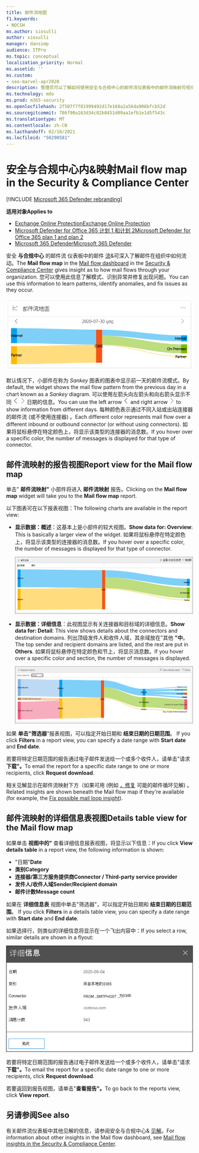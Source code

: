 ```yaml
---
title: 邮件流地图
f1.keywords:
- NOCSH
ms.author: siosulli
author: siosulli
manager: dansimp
audience: ITPro
ms.topic: conceptual
localization_priority: Normal
ms.assetid: ''
ms.custom:
- seo-marvel-apr2020
description: 管理员可以了解如何使用安全与合规中心的邮件流仪表板中的邮件流映射可视化和跟踪邮件通过连接器和不使用连接器从组织流动的情况。 &
ms.technology: mdo
ms.prod: m365-security
ms.openlocfilehash: 2f507f7f01999492d17e168a2a56da906bfcb52d
ms.sourcegitcommit: 786f90a163d34c02b8451d09aa1efb1e1d5f543c
ms.translationtype: MT
ms.contentlocale: zh-CN
ms.lasthandoff: 02/18/2021
ms.locfileid: "50290581"
---
```

# <a name="mail-flow-map-in-the-security--compliance-center"></a><span data-ttu-id="82855-103">安全与合规中心内&映射</span><span class="sxs-lookup"><span data-stu-id="82855-103">Mail flow map in the Security & Compliance Center</span></span>

[!INCLUDE [Microsoft 365 Defender rebranding](../includes/microsoft-defender-for-office.md)]

<span data-ttu-id="82855-104">**适用对象**</span><span class="sxs-lookup"><span data-stu-id="82855-104">**Applies to**</span></span>
- [<span data-ttu-id="82855-105">Exchange Online Protection</span><span class="sxs-lookup"><span data-stu-id="82855-105">Exchange Online Protection</span></span>](exchange-online-protection-overview.md)
- [<span data-ttu-id="82855-106">Microsoft Defender for Office 365 计划 1 和计划 2</span><span class="sxs-lookup"><span data-stu-id="82855-106">Microsoft Defender for Office 365 plan 1 and plan 2</span></span>](office-365-atp.md)
- [<span data-ttu-id="82855-107">Microsoft 365 Defender</span><span class="sxs-lookup"><span data-stu-id="82855-107">Microsoft 365 Defender</span></span>](../mtp/microsoft-threat-protection.md)

<span data-ttu-id="82855-108">安全 **与合规中心** 的邮件流 [](mail-flow-insights-v2.md)仪表板中的邮件 [流](https://protection.office.com)&可深入了解邮件在组织中如何流动。</span><span class="sxs-lookup"><span data-stu-id="82855-108">The **Mail flow map** in the [Mail flow dashboard](mail-flow-insights-v2.md) in the [Security & Compliance Center](https://protection.office.com) gives insight as to how mail flows through your organization.</span></span> <span data-ttu-id="82855-109">您可以使用此信息了解模式、识别异常并修复出现问题。</span><span class="sxs-lookup"><span data-stu-id="82855-109">You can use this information to learn patterns, identify anomalies, and fix issues as they occur.</span></span>

![安全与合规中心的邮件流仪表板中的"邮件流&小组件](../../media/mfi-mail-flow-map-widget.png)

<span data-ttu-id="82855-111">默认情况下，小部件在称为 *Sankey* 图表的图表中显示前一天的邮件流模式。</span><span class="sxs-lookup"><span data-stu-id="82855-111">By default, the widget shows the mail flow pattern from the previous day in a chart known as a *Sankey* diagram.</span></span> <span data-ttu-id="82855-112">可以使用左箭头向左箭头和向右箭头显示不同 ![ ](../../media/scc-left-arrow.png) ![ ](../../media/scc-right-arrow.png) 日期的信息。</span><span class="sxs-lookup"><span data-stu-id="82855-112">You can use the left arrow ![Left arrow](../../media/scc-left-arrow.png) and right arrow ![Right arrow](../../media/scc-right-arrow.png) to show information from different days.</span></span> <span data-ttu-id="82855-113">每种颜色表示通过不同入站或出站连接器的邮件流 (或不使用连接器) 。</span><span class="sxs-lookup"><span data-stu-id="82855-113">Each different color represents mail flow over a different inbound or outbound connector (or without using connectors).</span></span> <span data-ttu-id="82855-114">如果将鼠标悬停在特定颜色上，将显示该类型的连接器的消息数。</span><span class="sxs-lookup"><span data-stu-id="82855-114">If you hover over a specific color, the number of messages is displayed for that type of connector.</span></span>

## <a name="report-view-for-the-mail-flow-map"></a><span data-ttu-id="82855-115">邮件流映射的报告视图</span><span class="sxs-lookup"><span data-stu-id="82855-115">Report view for the Mail flow map</span></span>

<span data-ttu-id="82855-116">单击" **邮件流映射"** 小部件将进入 **邮件流映射** 报告。</span><span class="sxs-lookup"><span data-stu-id="82855-116">Clicking on the **Mail flow map** widget will take you to the **Mail flow map** report.</span></span>

<span data-ttu-id="82855-117">以下图表可在以下报表视图：</span><span class="sxs-lookup"><span data-stu-id="82855-117">The following charts are available in the report view:</span></span>

- <span data-ttu-id="82855-118">**显示数据：概述**：这基本上是小部件的较大视图。</span><span class="sxs-lookup"><span data-stu-id="82855-118">**Show data for: Overview**: This is basically a larger view of the widget.</span></span> <span data-ttu-id="82855-119">如果将鼠标悬停在特定颜色上，将显示该类型的连接器的消息数。</span><span class="sxs-lookup"><span data-stu-id="82855-119">If you hover over a specific color, the number of messages is displayed for that type of connector.</span></span>

  ![邮件流映射报告中的概述视图](../../media/mfi-mail-flow-map-report-overview.png)

- <span data-ttu-id="82855-121">**显示数据：详细信息**：此视图显示有关连接器和目标域的详细信息。</span><span class="sxs-lookup"><span data-stu-id="82855-121">**Show data for: Detail**: This view shows details about the connectors and destination domains.</span></span> <span data-ttu-id="82855-122">列出顶级发件人和收件人域，其余域放在"其他 **"中**。</span><span class="sxs-lookup"><span data-stu-id="82855-122">The top sender and recipient domains are listed, and the rest are put in **Others**.</span></span> <span data-ttu-id="82855-123">如果将鼠标悬停在特定颜色和节上，将显示消息数。</span><span class="sxs-lookup"><span data-stu-id="82855-123">If you hover over a specific color and section, the number of messages is displayed.</span></span>

  ![邮件流映射报告中的详细信息视图](../../media/mfi-mail-flow-map-report-detail.png)

<span data-ttu-id="82855-125">如果 **单击"筛选器**"报表视图，可以指定开始日期和 **结束日期的日期范围**。 </span><span class="sxs-lookup"><span data-stu-id="82855-125">If you click **Filters** in a report view, you can specify a date range with **Start date** and **End date**.</span></span>

<span data-ttu-id="82855-126">若要将特定日期范围的报告通过电子邮件发送给一个或多个收件人，请单击"请求 **下载"。**</span><span class="sxs-lookup"><span data-stu-id="82855-126">To email the report for a specific date range to one or more recipients, click **Request download**.</span></span>

<span data-ttu-id="82855-127">相关见解显示在邮件流映射下方（如果可用 (例如 [，修复](mfi-mail-loop-insight.md) 可能的邮件循环见解) 。</span><span class="sxs-lookup"><span data-stu-id="82855-127">Related insights are shown beneath the Mail flow map if they're available (for example, the [Fix possible mail loop insight](mfi-mail-loop-insight.md)).</span></span>

## <a name="details-table-view-for-the-mail-flow-map"></a><span data-ttu-id="82855-128">邮件流映射的详细信息表视图</span><span class="sxs-lookup"><span data-stu-id="82855-128">Details table view for the Mail flow map</span></span>

<span data-ttu-id="82855-129">如果单击 **视图中的"** 查看详细信息报表视图，将显示以下信息：</span><span class="sxs-lookup"><span data-stu-id="82855-129">If you click **View details table** in a report view, the following information is shown:</span></span>

- <span data-ttu-id="82855-130">"日期"</span><span class="sxs-lookup"><span data-stu-id="82855-130">**Date**</span></span>
- <span data-ttu-id="82855-131">**类别**</span><span class="sxs-lookup"><span data-stu-id="82855-131">**Category**</span></span>
- <span data-ttu-id="82855-132">**连接器/第三方服务提供商**</span><span class="sxs-lookup"><span data-stu-id="82855-132">**Connector / Third-party service provider**</span></span>
- <span data-ttu-id="82855-133">**发件人/收件人域**</span><span class="sxs-lookup"><span data-stu-id="82855-133">**Sender/Recipient domain**</span></span>
- <span data-ttu-id="82855-134">**邮件计数**</span><span class="sxs-lookup"><span data-stu-id="82855-134">**Message count**</span></span>

<span data-ttu-id="82855-135">如果在 **详细信息表** 视图中单击"筛选器"，可以指定开始日期和 **结束日期的日期范围**。 </span><span class="sxs-lookup"><span data-stu-id="82855-135">If you click **Filters** in a details table view, you can specify a date range with **Start date** and **End date**.</span></span>

<span data-ttu-id="82855-136">如果选择行，则类似的详细信息将显示在一个飞出内容中：</span><span class="sxs-lookup"><span data-stu-id="82855-136">If you select a row, similar details are shown in a flyout:</span></span>

![邮件流映射中详细信息表中的详细信息飞出](../../media/mfi-mail-flow-map-view-details-table-details.png)

<span data-ttu-id="82855-138">若要将特定日期范围的报告通过电子邮件发送给一个或多个收件人，请单击"请求 **下载"。**</span><span class="sxs-lookup"><span data-stu-id="82855-138">To email the report for a specific date range to one or more recipients, click **Request download**.</span></span>

<span data-ttu-id="82855-139">若要返回到报告视图，请单击"**查看报告"。**</span><span class="sxs-lookup"><span data-stu-id="82855-139">To go back to the reports view, click **View report**.</span></span>

## <a name="see-also"></a><span data-ttu-id="82855-140">另请参阅</span><span class="sxs-lookup"><span data-stu-id="82855-140">See also</span></span>

<span data-ttu-id="82855-141">有关邮件流仪表板中其他见解的信息，请参阅安全与合规中心& [见解](mail-flow-insights-v2.md)。</span><span class="sxs-lookup"><span data-stu-id="82855-141">For information about other insights in the Mail flow dashboard, see [Mail flow insights in the Security & Compliance Center](mail-flow-insights-v2.md).</span></span>
